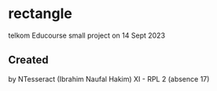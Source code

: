 # rectangle

telkom Educourse small project on 14 Sept 2023

## Created

by NTesseract (Ibrahim Naufal Hakim)
XI - RPL 2 (absence 17)
